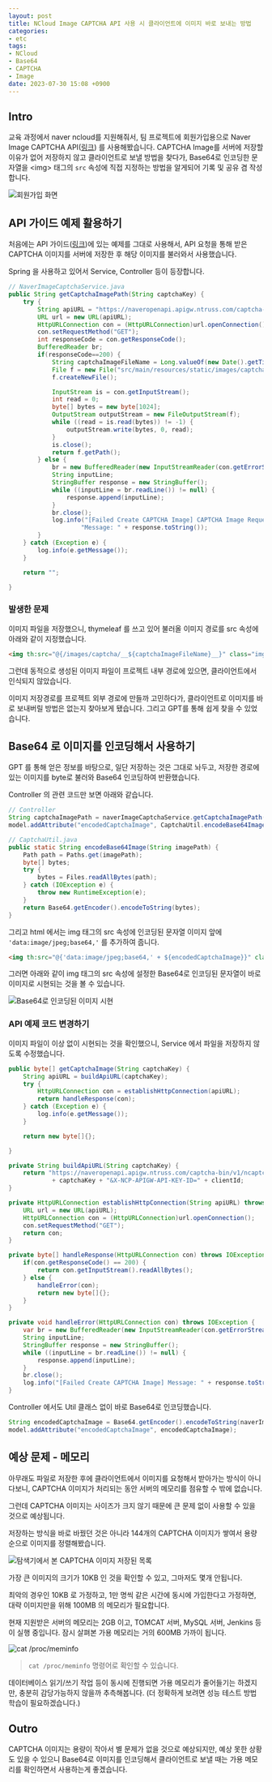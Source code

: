 ```yaml
---
layout: post
title: NCloud Image CAPTCHA API 사용 시 클라이언트에 이미지 바로 보내는 방법
categories:
- etc
tags:
- NCloud
- Base64
- CAPTCHA
- Image
date: 2023-07-30 15:08 +0900
---
```

## Intro

교육 과정에서 naver ncloud를 지원해줘서, 팀 프로젝트에 회원가입용으로 Naver Image CAPTCHA API([링크](https://www.ncloud.com/product/applicationService/captcha)) 를 사용해봤습니다. CAPTCHA Image를 서버에 저장할 이유가 없어 저장하지 않고 클라이언트로 보낼 방법을 찾다가, Base64로 인코딩한 문자열을 \<img> 태그의 `src` 속성에 직접 지정하는 방법을 알게되어 기록 및 공유 겸 작성합니다.

![회원가입 화면](/assets/img/2023-07-30-how-to-send-image-to-client-directly-for-using-ncloud-image-captcha/01-signup.png)

## API 가이드 예제 활용하기

처음에는 API 가이드([링크](https://api.ncloud-docs.com/docs/ai-naver-captcha-image))에 있는 예제를 그대로 사용해서, API 요청을 통해 받은 CAPTCHA 이미지를 서버에 저장한 후 해당 이미지를 불러와서 사용했습니다.

Spring 을 사용하고 있어서 Service, Controller 등이 등장합니다.

```java
// NaverImageCaptchaService.java
public String getCaptchaImagePath(String captchaKey) {
    try {
        String apiURL = "https://naveropenapi.apigw.ntruss.com/captcha-bin/v1/ncaptcha?key=" + captchaKey + "&X-NCP-APIGW-API-KEY-ID=" + clientId;
        URL url = new URL(apiURL);
        HttpURLConnection con = (HttpURLConnection)url.openConnection();
        con.setRequestMethod("GET");
        int responseCode = con.getResponseCode();
        BufferedReader br;
        if(responseCode==200) {
            String captchaImageFileName = Long.valueOf(new Date().getTime()).toString();
            File f = new File("src/main/resources/static/images/captcha/" + captchaImageFileName + ".jpg");
            f.createNewFile();

            InputStream is = con.getInputStream();
            int read = 0;
            byte[] bytes = new byte[1024];
            OutputStream outputStream = new FileOutputStream(f);
            while ((read = is.read(bytes)) != -1) {
                outputStream.write(bytes, 0, read);
            }
            is.close();
            return f.getPath();
        } else {
            br = new BufferedReader(new InputStreamReader(con.getErrorStream()));
            String inputLine;
            StringBuffer response = new StringBuffer();
            while ((inputLine = br.readLine()) != null) {
                response.append(inputLine);
            }
            br.close();
            log.info("[Failed Create CAPTCHA Image] CAPTCHA Image Request Key:" + captchaKey +
                    "Message: " + response.toString());
        }
    } catch (Exception e) {
        log.info(e.getMessage());
    }

    return "";

}
```

### 발생한 문제

이미지 파일을 저장했으니, thymeleaf 를 쓰고 있어 불러올 이미지 경로를 src 속성에 아래와 같이 지정했습니다.

```html
<img th:src="@{/images/captcha/__${captchaImageFileName}__}" class="img-fluid rounded" alt="Captcha 이미지"/>
```

그런데 동적으로 생성된 이미지 파일이 프로젝트 내부 경로에 있으면, 클라이언트에서 인식되지 않았습니다.

이미지 저장경로를 프로젝트 외부 경로에 만들까 고민하다가, 클라이언트로 이미지를 바로 보내버릴 방법은 없는지 찾아보게 됐습니다. 그리고 GPT를 통해 쉽게 찾을 수 있었습니다.

## Base64 로 이미지를 인코딩해서 사용하기

GPT 를 통해 얻은 정보를 바탕으로, 일단 저장하는 것은 그대로 놔두고, 저장한 경로에 있는 이미지를 byte로 불러와 Base64 인코딩하여 반환했습니다.

Controller 의 관련 코드만 보면 아래와 같습니다.

```java
// Controller
String captchaImagePath = naverImageCaptchaService.getCaptchaImagePath(captchaKey);
model.addAttribute("encodedCaptchaImage", CaptchaUtil.encodeBase64Image(captchaImagePath));

// CaptchaUtil.java
public static String encodeBase64Image(String imagePath) {
    Path path = Paths.get(imagePath);
    byte[] bytes;
    try {
        bytes = Files.readAllBytes(path);
    } catch (IOException e) {
        throw new RuntimeException(e);
    }
    return Base64.getEncoder().encodeToString(bytes);
}
```

그리고 html 에서는 img 태그의 src 속성에 인코딩된 문자열 이미지 앞에 `'data:image/jpeg;base64,'` 를 추가하여 줍니다.

```html
<img th:src="@{'data:image/jpeg;base64,' + ${encodedCaptchaImage}}" class="img-fluid rounded" alt="Captcha 이미지"/>
```

그러면 아래와 같이 img 태그의 src 속성에 설정한 Base64로 인코딩된 문자열이 바로 이미지로 시현되는 것을 볼 수 있습니다.

![Base64로 인코딩된 이미지 시현](/assets/img/2023-07-30-how-to-send-image-to-client-directly-for-using-ncloud-image-captcha/02-captcha-image.png)

### API 예제 코드 변경하기

이미지 파일이 이상 없이 시현되는 것을 확인했으니, Service 에서 파일을 저장하지 않도록 수정했습니다.

```java
public byte[] getCaptchaImage(String captchaKey) {
    String apiURL = buildApiURL(captchaKey);
    try {
        HttpURLConnection con = establishHttpConnection(apiURL);
        return handleResponse(con);
    } catch (Exception e) {
        log.info(e.getMessage());
    }

    return new byte[]{};

}

private String buildApiURL(String captchaKey) {
    return "https://naveropenapi.apigw.ntruss.com/captcha-bin/v1/ncaptcha?key="
            + captchaKey + "&X-NCP-APIGW-API-KEY-ID=" + clientId;
}

private HttpURLConnection establishHttpConnection(String apiURL) throws IOException {
    URL url = new URL(apiURL);
    HttpURLConnection con = (HttpURLConnection)url.openConnection();
    con.setRequestMethod("GET");
    return con;
}

private byte[] handleResponse(HttpURLConnection con) throws IOException{
    if(con.getResponseCode() == 200) {
        return con.getInputStream().readAllBytes();
    } else {
        handleError(con);
        return new byte[]{};
    }
}

private void handleError(HttpURLConnection con) throws IOException {
    var br = new BufferedReader(new InputStreamReader(con.getErrorStream()));
    String inputLine;
    StringBuffer response = new StringBuffer();
    while ((inputLine = br.readLine()) != null) {
        response.append(inputLine);
    }
    br.close();
    log.info("[Failed Create CAPTCHA Image] Message: " + response.toString());
}
```

Controller 에서도 Util 클래스 없이 바로 Base64로 인코딩했습니다.

```java
String encodedCaptchaImage = Base64.getEncoder().encodeToString(naverImageCaptchaService.getCaptchaImage(captchaKey));
model.addAttribute("encodedCaptchaImage", encodedCaptchaImage);
```

## 예상 문제 - 메모리

아무래도 파일로 저장한 후에 클라이언트에서 이미지를 요청해서 받아가는 방식이 아니다보니, CAPTCHA 이미지가 처리되는 동안 서버의 메모리를 점유할 수 밖에 없습니다.

그런데 CAPTCHA 이미지는 사이즈가 크지 않기 때문에 큰 문제 없이 사용할 수 있을 것으로 예상됩니다.

저장하는 방식을 바로 바꿨던 것은 아니라 144개의 CAPTCHA 이미지가 쌓여서 용량 순으로 이미지를 정렬해봤습니다.

![탐색기에서 본 CAPTCHA 이미지 저장된 목록](/assets/img/2023-07-30-how-to-send-image-to-client-directly-for-using-ncloud-image-captcha/03-captcha-image-list.png)

가장 큰 이미지의 크기가 10KB 인 것을 확인할 수 있고, 그마저도 몇개 안됩니다.

최악의 경우인 10KB 로 가정하고, 1만 명씩 같은 시간에 동시에 가입한다고 가정하면, 대략 이미지만을 위해 100MB 의 메모리가 필요합니다.

현재 지원받은 서버의 메모리는 2GB 이고, TOMCAT 서버, MySQL 서버, Jenkins 등이 실행 중입니다. 잠시 살펴본 가용 메모리는 거의 600MB 가까이 됩니다.

![cat /proc/meminfo](/assets/img/2023-07-30-how-to-send-image-to-client-directly-for-using-ncloud-image-captcha/04-meminfo.png)

>`cat /proc/meminfo` 명령어로 확인할 수 있습니다.

데이터베이스 읽기/쓰기 작업 등이 동시에 진행되면 가용 메모리가 줄어들기는 하겠지만, 충분히 감당가능하지 않을까 추측해봅니다. (더 정확하게 보려면 성능 테스트 방법 학습이 필요하겠습니다.)

## Outro

CAPTCHA 이미지는 용량이 작아서 별 문제가 없을 것으로 예상되지만, 예상 못한 상황도 있을 수 있으니 Base64로 이미지를 인코딩해서 클라이언트로 보낼 때는 가용 메모리를 확인하면서 사용하는게 좋겠습니다.